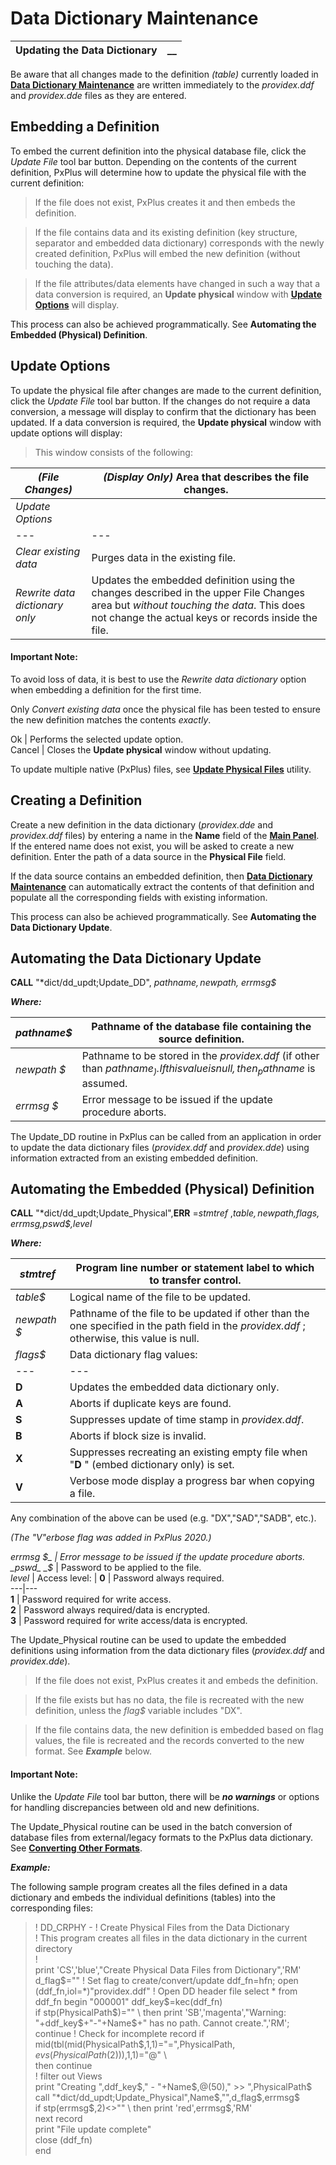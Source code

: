 # Data Dictionary Maintenance   
  
**Updating the Data Dictionary** |  **__**  
---|---  
  
Be aware that all changes made to the definition _(table)_ currently loaded in **[Data Dictionary Maintenance](Overview.md)** are written immediately to the _providex.ddf_ and _providex.dde_ files as they are entered.

## Embedding a Definition

To embed the current definition into the physical database file, click the _Update File_ tool bar button. Depending on the contents of the current definition, PxPlus will determine how to update the physical file with the current definition:

> If the file does not exist, PxPlus creates it and then embeds the definition.

> If the file contains data and its existing definition (key structure, separator and embedded data dictionary) corresponds with the newly created definition, PxPlus will embed the new definition (without touching the data).

> If the file attributes/data elements have changed in such a way that a data conversion is required, an **Update physical** window with **[Update Options](Updating%20the%20Data%20Dictionary.htm#updateoptions)** will display.

This process can also be achieved programmatically. See **Automating the Embedded (Physical) Definition**.

##  Update Options

To update the physical file after changes are made to the current definition, click the _Update File_ tool bar button. If the changes do not require a data conversion, a message will display to confirm that the dictionary has been updated. If a data conversion is required, the **Update physical** window with update options will display:

> This window consists of the following:

_(File Changes)_ |  **_(Display Only)_** Area that describes the file changes.  
---|---  
_Update Options_ |  |  _Convert existing data_ |  **_(Default)_** Updates the file using the changes described in the upper File Changes area. A message will ask if you want to make a **_backup of your original data file_** before PxPlus overwrites it. Responding _Yes_ brings up a **Backup File** window for entering a backup file name (*.BAK).  
---|---  
_Clear existing data_ |  Purges data in the existing file.  
_Rewrite data dictionary only_ |  Updates the embedded definition using the changes described in the upper File Changes area but _without touching the data_. This does not change the actual keys or records inside the file.  
  
#### **Important Note:**  
To avoid loss of data, it is best to use the _Rewrite data dictionary_ option when embedding a definition for the first time.  
  
Only _Convert_ _existing data_ once the physical file has been tested to ensure the new definition matches the contents _exactly_.  
  
Ok |  Performs the selected update option.  
Cancel |  Closes the **Update physical** window without updating.  
  
To update multiple native (PxPlus) files, see **[Update Physical Files](Update%20Physical%20Files.md)** utility.

##  Creating a Definition

Create a new definition in the data dictionary (_providex.dde_ and _providex.ddf_ files) by entering a name in the **Name** field of the **[Main Panel](Overview.htm#mainpanel)**. If the entered name does not exist, you will be asked to create a new definition. Enter the path of a data source in the **Physical File** field.

If the data source contains an embedded definition, then **[Data Dictionary Maintenance](Overview.md)** can automatically extract the contents of that definition and populate all the corresponding fields with existing information.

This process can also be achieved programmatically. See **Automating the Data Dictionary Update**.

##  Automating the Data Dictionary Update

**CALL** "*dict/dd_updt;Update_DD", _pathname$, newpath$, errmsg$_

**_Where:_**

_pathname$_ |  Pathname of the database file containing the source definition.  
---|---  
_newpath_ _$_ |  Pathname to be stored in the _providex.ddf_ (if other than _pathname$_). If this value is null, then _pathname$_ is assumed.  
_errmsg_ _$_ |  Error message to be issued if the update procedure aborts.  
  
The Update_DD routine in PxPlus can be called from an application in order to update the data dictionary files (_providex.ddf_ and _providex.dde_) using information extracted from an existing embedded definition.

##  Automating the Embedded (Physical) Definition

**CALL** "*dict/dd_updt;Update_Physical",**ERR** =_stmtref_ ,_table$,newpath$,flags$,errmsg$,pswd$,level_

**_Where:_**

_stmtref_ |  Program line number or statement label to which to transfer control.  
---|---  
_table$_ |  Logical name of the file to be updated.  
_newpath_ _$_ |  Pathname of the file to be updated if other than the one specified in the path field in the _providex.ddf_ ; otherwise, this value is null.  
_flags$_ |  Data dictionary flag values: |  **_null_** |  Updates dictionary - recreates and converts existing file.  
---|---  
**D** |  Updates the embedded data dictionary only.  
**A** |  Aborts if duplicate keys are found.  
**S** |  Suppresses update of time stamp in _providex.ddf_.  
**B** |  Aborts if block size is invalid.  
**X** |  Suppresses recreating an existing empty file when "**D** " (embed dictionary only) is set.  
**V** |  Verbose mode display a progress bar when copying a file.  
  
Any combination of the above can be used (e.g. "DX","SAD","SADB", etc.).

_(The "V"erbose flag was added in PxPlus 2020.)_  
  
_errmsg_ _$_ |  Error message to be issued if the update procedure aborts.  
_pswd_ _$_ |  Password to be applied to the file.  
_level_ |  Access level: |  **0** |  Password always required.  
---|---  
**1** |  Password required for write access.  
**2** |  Password always required/data is encrypted.  
**3** |  Password required for write access/data is encrypted.  
  
The Update_Physical routine can be used to update the embedded definitions using information from the data dictionary files (_providex.ddf_ and _providex.dde_).

> If the file does not exist, PxPlus creates it and embeds the definition.

> If the file exists but has no data, the file is recreated with the new definition, unless the _flag$_ variable includes "DX".

> If the file contains data, the new definition is embedded based on flag values, the file is recreated and the records converted to the new format. See **_Example_** below.

#### **Important Note:**  
Unlike the _Update File_ tool bar button, there will be **_no warnings_** or options for handling discrepancies between old and new definitions.

The Update_Physical routine can be used in the batch conversion of database files from external/legacy formats to the PxPlus data dictionary. See **[Converting Other Formats](../Converting%20Other%20Formats/Overview.md)**.

**_Example:_**

The following sample program creates all the files defined in a data dictionary and embeds the individual definitions (tables) into the corresponding files:

> ! DD_CRPHY - ! Create Physical Files from the Data Dictionary  
>  ! This program creates all files in the data dictionary in the current directory  
>  !  
>  print 'CS','blue',"Create Physical Data Files from Dictionary",'RM'  
>  d_flag$="" ! Set flag to create/convert/update  
>  ddf_fn=hfn;  
>  open (ddf_fn,iol=*)"providex.ddf" ! Open DD header file  
>  select * from ddf_fn begin "000001"  
>  ddf_key$=kec(ddf_fn)  
>  if stp(PhysicalPath$)="" \  
>  then print 'SB','magenta',"Warning: "+ddf_key$+"-"+Name$+" has no path. Cannot create.",'RM';  
>  continue ! Check for incomplete record  
>  if mid(tbl(mid(PhysicalPath$,1,1)="=",PhysicalPath$,evs(PhysicalPath$(2))),1,1)="@" \  
>  then continue  
>  ! filter out Views  
>  print "Creating ",ddf_key$," - "+Name$,@(50)," >> ",PhysicalPath$  
>  call "*dict/dd_updt;Update_Physical",Name$,"",d_flag$,errmsg$  
>  if stp(errmsg$,2)<>"" \  
>  then print 'red',errmsg$,'RM'  
>  next record  
>  print "File update complete"  
>  close (ddf_fn)  
>  end
